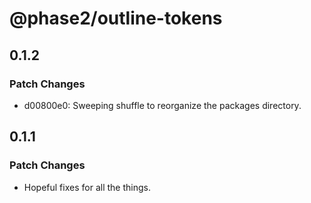 # @phase2/outline-tokens

## 0.1.2

### Patch Changes

- d00800e0: Sweeping shuffle to reorganize the packages directory.

## 0.1.1

### Patch Changes

- Hopeful fixes for all the things.
